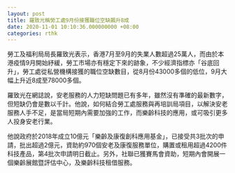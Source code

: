 ```yaml
---
layout: post
title: 羅致光稱勞工處9月份接獲職位空缺飆升8成
date: 2020-11-01 10:10:36.000000000 +08:00
categories: rthk
---
```


勞工及福利局局長羅致光表示，香港7月至9月的失業人數超過25萬人，而由於本港疫情9月開始紓緩，勞工巿場亦有穩定下來的跡象，不少經濟指標亦「谷底回升」，勞工處從私營機構接獲的職位空缺數目，從8月份43000多個的低位，9月大幅上升近8成至78000多個。

羅致光在網誌說，安老服務的人力短缺問題已有多年，雖然沒有準確的最新數字，但短缺仍會是數以千計。他說，如何結合勞工處服務與再培訓局項目，以解決安老服務人手不足，是當局短期內需要加強的工作，而樂齡科技的應用，或可吸引更多人投身安老行業。

他說政府於2018年成立10億元「樂齡及康復創科應用基金」，已接受共3批次的申請，批出超過2億元，資助約970個安老及康復服務單位，購置或租用超過4200件科技產品，第4批次申請明日截止。另外，社聯已獲賽馬會資助，短期內會開展一個樂齡展館暨評估中心，及樂齡科技租借服務。
